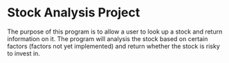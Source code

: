 # Stock Analysis Project

The purpose of this program is to allow a user to look up a stock and return information on it. The program will analysis the stock based on certain factors (factors not yet implemented) and return whether the stock is risky to invest in.
